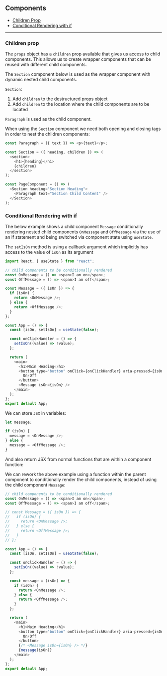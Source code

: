 ## Components

- [Children Prop](#Children-Prop)
- [Conditional Rendering with if](#Conditional-Rendering-with-if)

---

### Children prop

The `props` object has a `children` prop available that gives us access to child components.
This allows us to create wrapper components that can be reused with different child components.

The `Section` component below is used as the wrapper component with dynamic nested child components.

`Section`:

1. Add `children` to the destructured props object
2. Add `children` to the location where the child components are to be located

`Paragraph` is used as the child component.

When using the `Section` component we need both opening and closing tags in order to nest the children components:

```js
const Paragraph = ({ text }) => <p>{text}</p>;

const Section = ({ heading, children }) => (
  <section>
    <h1>{heading}</h1>
    {children}
  </section>
);

const PageComponent = () => (
  <Section heading="Section Heading">
    <Paragraph text="Section Child Content" />
  </Section>
);
```

### Conditional Rendering with if

The below example shows a child component `Message` conditionally rendering nested child components `OnMessage` and `OffMessage` via the use of an if statement and being switched via component state using `useState`.

The `setIsOn` method is using a callback argument which implicitly has access to the value of `isOn` as its argument

```js
import React, { useState } from "react";

// child components to be conditionally rendered
const OnMessage = () => <span>I am on</span>;
const OffMessage = () => <span>I am off</span>;

const Message = ({ isOn }) => {
  if (isOn) {
    return <OnMessage />;
  } else {
    return <OffMessage />;
  }
};

const App = () => {
  const [isOn, setIsOn] = useState(false);

  const onClickHandler = () => {
    setIsOn((value) => !value);
  };

  return (
    <main>
      <h1>Main Heading</h1>
      <button type="button" onClick={onClickHandler} aria-pressed={isOn}>
        On/Off
      </button>
      <Message isOn={isOn} />
    </main>
  );
};
export default App;
```

We can store `JSX` in variables:

```js
let message;

if (isOn) {
  message = <OnMessage />;
} else {
  message = <OffMessage />;
}
```

And also return JSX from normal functions that are within a component function:

We can rework the above example using a function within the parent component to conditionally render the child components, instead of using the child component `Message`:

```js
// child components to be conditionally rendered
const OnMessage = () => <span>I am on</span>;
const OffMessage = () => <span>I am off</span>;

// const Message = ({ isOn }) => {
//   if (isOn) {
//     return <OnMessage />;
//   } else {
//     return <OffMessage />;
//   }
// };

const App = () => {
  const [isOn, setIsOn] = useState(false);

  const onClickHandler = () => {
    setIsOn((value) => !value);
  };

  const message = (isOn) => {
    if (isOn) {
      return <OnMessage />;
    } else {
      return <OffMessage />;
    }
  };

  return (
    <main>
      <h1>Main Heading</h1>
      <button type="button" onClick={onClickHandler} aria-pressed={isOn}>
        On/Off
      </button>
      {/* <Message isOn={isOn} /> */}
      {message(isOn)}
    </main>
  );
};
export default App;
```

